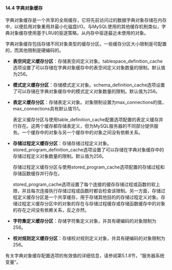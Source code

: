 #### 14.4 字典对象缓存

字典对象缓存是一个共享的全局缓存，它将先前访问过的数据字典对象存储在内存中，以便启用对象重用并最小化磁盘I/O。与MySQL使用的其他缓存机制类似，字典对象缓存使用基于LRU的驱逐策略，从内存中驱逐最近未使用的对象。

字典对象缓存包括存储不同对象类型的缓存分区。一些缓存分区大小限制是可配置的，而其他限制是硬编码的。

- **表空间定义缓存分区**：存储表空间定义对象。tablespace_definition_cache选项设置了可以存储在字典对象缓存中的表空间定义对象数量的限制。默认值为256。

- **模式定义缓存分区**：存储模式定义对象。schema_definition_cache选项设置了可以存储在字典对象缓存中的模式定义对象数量的限制。默认值为256。

- **表定义缓存分区**：存储表定义对象。对象限制设置为max_connections的值，max_connections具有默认值151。

  表定义缓存分区与使用table_definition_cache配置选项配置的表定义缓存并行存在。这两个缓存都存储表定义，但为MySQL服务器的不同部分提供服务。一个缓存中的对象与另一个缓存中的对象之间没有依赖关系。

- **存储过程定义缓存分区**：存储存储过程定义对象。stored_program_definition_cache选项设置了可以存储在字典对象缓存中的存储过程定义对象数量的限制。默认值为256。

  存储过程定义缓存分区与使用stored_program_cache选项配置的存储过程和存储函数缓存并行存在。

  stored_program_cache选项设置了每个连接的缓存存储过程或函数的软上限，并且每次连接执行存储过程或函数时都会检查该限制。另一方面，存储过程定义缓存分区是一个共享缓存，用于存储其他目的的存储过程定义对象。存储过程定义缓存分区中的对象的存在与存储过程缓存或存储函数缓存中的对象的存在之间没有依赖关系，反之亦然。

- **字符集定义缓存分区**：存储字符集定义对象，并具有硬编码的对象限制为256。

- **校对规则定义缓存分区**：存储校对规则定义对象，并具有硬编码的对象限制为256。

有关字典对象缓存配置选项的有效值的详细信息，请参阅第5.1.8节，“服务器系统变量”。